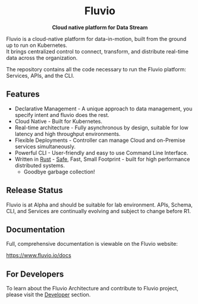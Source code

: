 <h1 align="center">Fluvio</h1>
<div align="center">
 <strong>
   Cloud native platform for Data Stream
 </strong>
</div>



Fluvio is a cloud-native platform for data-in-motion, built from the ground up to run on Kubernetes.  
It brings centralized control to connect, transform, and distribute real-time data across the organization.

The repository contains all the code necessary to run the Fluvio platform: Services, APIs, and the CLI.

## **Features**

- Declarative Management -  A unique approach to data management, you specify intent and fluvio does the rest.
- Cloud Native - Built for Kubernetes. 
- Real-time architecture -  Fully asynchronous by design, suitable for low latency and high throughput environments.
- Flexible Deployments - Controller can manage Cloud and on-Premise services simultaneously.
- Powerful CLI  - User-friendly and easy to use Command Line Interface.
- Written in [Rust](https://www.rust-lang.org) - [Safe](https://msrc-blog.microsoft.com/2019/07/22/why-rust-for-safe-systems-programming), Fast, Small Footprint - built for high performance distributed systems.
    - Goodbye garbage collection!


## Release Status
Fluvio is at Alpha and should be suitable for lab environment. APIs, Schema, CLI, and Services are continually evolving and subject to change before R1.


## Documentation

Full, comprehensive documentation is viewable on the Fluvio website:

https://www.fluvio.io/docs



## For Developers

To learn about the Fluvio Architecture and contribute to Fluvio project, please visit the [Developer](DEVELOPER.md) section.
